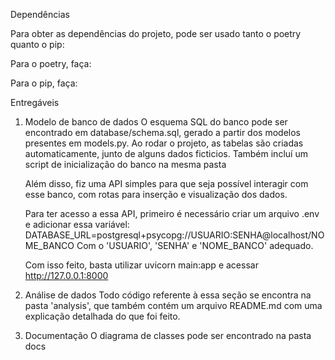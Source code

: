 
Dependências

Para obter as dependências do projeto, pode ser usado tanto o poetry quanto o pip:

Para o poetry, faça:


Para o pip, faça:


Entregáveis
1) Modelo de banco de dados
    O esquema SQL do banco pode ser encontrado em database/schema.sql, gerado
    a partir dos modelos presentes em models.py. Ao rodar o projeto, as tabelas são criadas automaticamente,
    junto de alguns dados ficticios. Também incluí um script de inicialização do banco na mesma pasta
    
    Além disso, fiz uma API simples para que seja possível interagir com esse banco, com rotas para inserção e visualização dos dados.

    Para ter acesso a essa API, primeiro é necessário criar um arquivo .env e adicionar essa variável:
    DATABASE_URL=postgresql+psycopg://USUARIO:SENHA@localhost/NOME_BANCO
    Com o 'USUARIO', 'SENHA' e 'NOME_BANCO' adequado.

    Com isso feito, basta utilizar uvicorn main:app e acessar http://127.0.0.1:8000


2) Análise de dados
    Todo código referente à essa seção se encontra na pasta 'analysis', que também contém um arquivo README.md com uma explicação detalhada do que foi feito.

3) Documentação
    O diagrama de classes pode ser encontrado na pasta docs